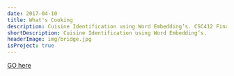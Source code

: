 ```yaml
---
date: 2017-04-10
title: What's Cooking
description: Cuisine Identification using Word Embedding’s. CSC412 Final course project.
shortDescription: Cuisine Identification using Word Embedding’s.
headerImage: img/bridge.jpg
isProject: true
---
```

<a href="{{root}}img/projects/whatscooking/index.html"> GO here </a>